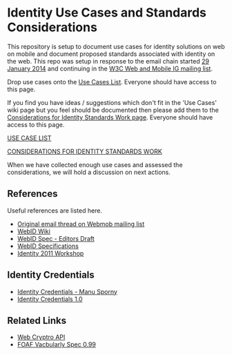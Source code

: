 Identity Use Cases and Standards Considerations
==================

This repository is setup to document use cases for identity solutions on web on mobile and document proposed standards associated with identity on the web. This repo was setup in response to the email chain started [29 January 2014](http://lists.w3.org/Archives/Public/public-web-mobile/2014Jan/0038.html) and continuing in the [W3C Web and Mobile IG mailing list](http://lists.w3.org/Archives/Public/public-web-mobile/2014Jan/thread.html).

Drop use cases onto the [Use Cases List](https://github.com/w3c-webmob/identity/use-cases/README.md). Everyone should have access to this page.

If you find you have ideas / suggestions which don't fit in the 'Use Cases' wiki page but you feel should be documented then please add them to the [Considerations for Identity Standards Work page](https://github.com/w3c-webmob/identity/wiki/Considerations-for-Identity-Standards-Work). Everyone should have access to this page.

[USE CASE LIST](https://github.com/w3c-webmob/identity/use-cases/README.md)

[CONSIDERATIONS FOR IDENTITY STANDARDS WORK](https://github.com/w3c-webmob/identity/considerations-for-standards/README.md)

When we have collected enough use cases and assessed the considerations, we will hold a discussion on next actions. 

## References
Useful references are listed here. 
* [Original email thread on Webmob mailing list](http://lists.w3.org/Archives/Public/public-web-mobile/2014Jan/thread.html)
* [WebID Wiki](https://www.w3.org/wiki/WebID)
* [WebID Spec - Editors Draft](https://dvcs.w3.org/hg/WebID/raw-file/tip/spec/identity-respec.html)
* [WebID Specifications](http://www.w3.org/2005/Incubator/webid/spec/)
* [Identity 2011 Workshop](http://bblfish.net/blog/2011/05/25/)

## Identity Credentials
* [Identity Credentials - Manu Sporny](http://continuations.com/post/79187457919/decentralizing-identity)
* [Identity Credentials 1.0](https://web-payments.org/specs/source/identity-credentials/#web-credential-based-login)

## Related Links
* [Web Cryptro API](http://www.w3.org/TR/WebCryptoAPI/)
* [FOAF Vacbularly Spec 0.99](http://xmlns.com/foaf/spec/#sec-glance)